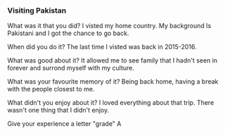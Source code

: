 ### Visiting Pakistan
What was it that you did?
I visted my home country. My background Is Pakistani and I got the chance to go back.

When did you do it?
The last time I visted was back in 2015-2016.

What was good about it?
It allowed me to see family that I hadn't seen in forever and surrond myself with my culture.

What was your favourite memory of it?
Being back home, having a break with the people closest to me.

What didn't you enjoy about it?
I loved everything about that trip. There wasn't one thing that I didn't enjoy.

Give your experience a letter "grade"
A
